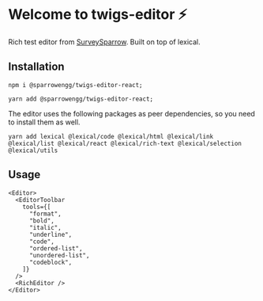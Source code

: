 # Welcome to twigs-editor ⚡️

Rich test editor from [SurveySparrow](https://surveysparrow.com). Built on top of lexical.

## Installation

```
npm i @sparrowengg/twigs-editor-react;

yarn add @sparrowengg/twigs-editor-react;
```


The editor uses the following packages as peer dependencies, so you need to install them as well.

```
yarn add lexical @lexical/code @lexical/html @lexical/link @lexical/list @lexical/react @lexical/rich-text @lexical/selection @lexical/utils
```

## Usage

```
<Editor>
  <EditorToolbar
    tools={[
      "format",
      "bold",
      "italic",
      "underline",
      "code",
      "ordered-list",
      "unordered-list",
      "codeblock",
    ]}
  />
  <RichEditor />
</Editor>
```